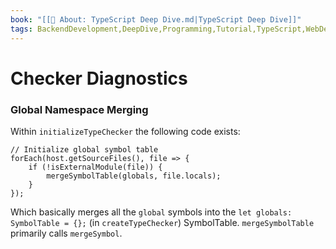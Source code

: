 ```yaml
---
book: "[[📓 About꞉ TypeScript Deep Dive.md|TypeScript Deep Dive]]"
tags: BackendDevelopment,DeepDive,Programming,Tutorial,TypeScript,WebDevelopment
---
```


# Checker Diagnostics

### Global Namespace Merging

Within `initializeTypeChecker` the following code exists:

```
// Initialize global symbol table
forEach(host.getSourceFiles(), file => {
    if (!isExternalModule(file)) {
        mergeSymbolTable(globals, file.locals);
    }
});
```

Which basically merges all the `global` symbols into the `let globals: SymbolTable = {};` (in `createTypeChecker`) SymbolTable. `mergeSymbolTable` primarily calls `mergeSymbol`.